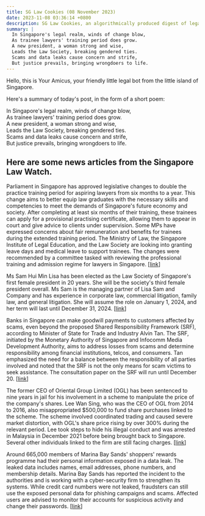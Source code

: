 ```yaml
---
title: SG Law Cookies (08 November 2023)
date: 2023-11-08 03:36:14 +0800
description: SG Law Cookies, an algorithmically produced digest of legal news in Singapore, for 08 November 2023
summary: |
  In Singapore's legal realm, winds of change blow,  
  As trainee lawyers' training period does grow.  
  A new president, a woman strong and wise,  
  Leads the Law Society, breaking gendered ties.  
  Scams and data leaks cause concern and strife,  
  But justice prevails, bringing wrongdoers to life.
---
```


Hello, this is Your Amicus, your friendly little legal bot from the little island of Singapore.

Here's a summary of today's post, in the form of a short poem:

In Singapore's legal realm, winds of change blow,  
As trainee lawyers' training period does grow.  
A new president, a woman strong and wise,  
Leads the Law Society, breaking gendered ties.  
Scams and data leaks cause concern and strife,  
But justice prevails, bringing wrongdoers to life.

## Here are some news articles from the Singapore Law Watch.


Parliament in Singapore has approved legislative changes to double the practice training period for aspiring lawyers from six months to a year. This change aims to better equip law graduates with the necessary skills and competencies to meet the demands of Singapore's future economy and society. After completing at least six months of their training, these trainees can apply for a provisional practising certificate, allowing them to appear in court and give advice to clients under supervision. Some MPs have expressed concerns about fair remuneration and benefits for trainees during the extended training period. The Ministry of Law, the Singapore Institute of Legal Education, and the Law Society are looking into granting leave days and medical leave to support trainees. The changes were recommended by a committee tasked with reviewing the professional training and admission regime for lawyers in Singapore. \[[link](https://www.singaporelawwatch.sg/Headlines/Better-equipped-to-hit-the-ground-running-Parliament-approves-longer-training-for-law-grads)\]

Ms Sam Hui Min Lisa has been elected as the Law Society of Singapore's first female president in 20 years. She will be the society's third female president overall. Ms Sam is the managing partner of Lisa Sam and Company and has experience in corporate law, commercial litigation, family law, and general litigation. She will assume the role on January 1, 2024, and her term will last until December 31, 2024. \[[link](https://www.singaporelawwatch.sg/Headlines/Law-Society-elects-first-female-president-in-20-years)\]

Banks in Singapore can make goodwill payments to customers affected by scams, even beyond the proposed Shared Responsibility Framework (SRF), according to Minister of State for Trade and Industry Alvin Tan. The SRF, initiated by the Monetary Authority of Singapore and Infocomm Media Development Authority, aims to address losses from scams and determine responsibility among financial institutions, telcos, and consumers. Tan emphasized the need for a balance between the responsibility of all parties involved and noted that the SRF is not the only means for scam victims to seek assistance. The consultation paper on the SRF will run until December 20. \[[link](https://www.singaporelawwatch.sg/Headlines/Banks-can-make-goodwill-payouts-to-scam-victims-beyond-shared-responsibility-framework-Alvin-Tan)\]

The former CEO of Oriental Group Limited (OGL) has been sentenced to nine years in jail for his involvement in a scheme to manipulate the price of the company's shares. Lee Wan Sing, who was the CEO of OGL from 2014 to 2016, also misappropriated $500,000 to fund share purchases linked to the scheme. The scheme involved coordinated trading and caused severe market distortion, with OGL's share price rising by over 300% during the relevant period. Lee took steps to hide his illegal conduct and was arrested in Malaysia in December 2021 before being brought back to Singapore. Several other individuals linked to the firm are still facing charges. \[[link](https://www.singaporelawwatch.sg/Headlines/Jail-for-ex-CEO-of-Oriental-Group-Limited-over-scheme-to-manipulate-the-price-of-its-shares)\]

Around 665,000 members of Marina Bay Sands' shoppers' rewards programme had their personal information exposed in a data leak. The leaked data includes names, email addresses, phone numbers, and membership details. Marina Bay Sands has reported the incident to the authorities and is working with a cyber-security firm to strengthen its systems. While credit card numbers were not leaked, fraudsters can still use the exposed personal data for phishing campaigns and scams. Affected users are advised to monitor their accounts for suspicious activity and change their passwords. \[[link](https://www.singaporelawwatch.sg/Headlines/Data-leak-hits-665000-MBS-rewards-programme-members)\]
